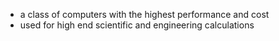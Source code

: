 - a class of computers with the highest performance and cost
- used for high end scientific and engineering calculations